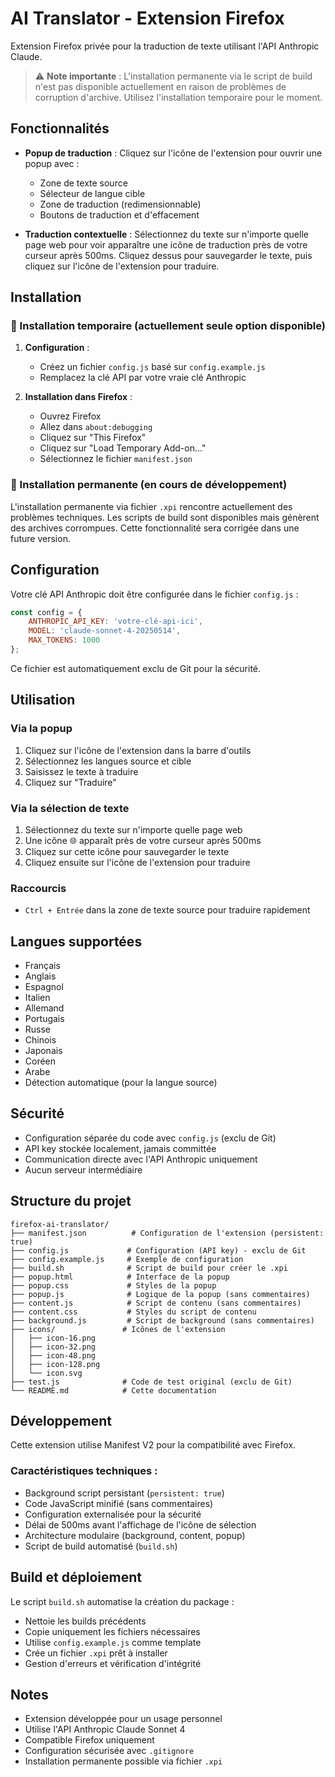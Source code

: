 # AI Translator - Extension Firefox

Extension Firefox privée pour la traduction de texte utilisant l'API Anthropic Claude.

> ⚠️ **Note importante** : L'installation permanente via le script de build n'est pas disponible actuellement en raison de problèmes de corruption d'archive. Utilisez l'installation temporaire pour le moment.

## Fonctionnalités

- **Popup de traduction** : Cliquez sur l'icône de l'extension pour ouvrir une popup avec :
  - Zone de texte source
  - Sélecteur de langue cible
  - Zone de traduction (redimensionnable)
  - Boutons de traduction et d'effacement

- **Traduction contextuelle** : Sélectionnez du texte sur n'importe quelle page web pour voir apparaître une icône de traduction près de votre curseur après 500ms. Cliquez dessus pour sauvegarder le texte, puis cliquez sur l'icône de l'extension pour traduire.

## Installation

### 🔧 Installation temporaire (actuellement seule option disponible)

1. **Configuration** :
   - Créez un fichier `config.js` basé sur `config.example.js`
   - Remplacez la clé API par votre vraie clé Anthropic

2. **Installation dans Firefox** :
   - Ouvrez Firefox
   - Allez dans `about:debugging`
   - Cliquez sur "This Firefox"
   - Cliquez sur "Load Temporary Add-on..."
   - Sélectionnez le fichier `manifest.json`

### 🚀 Installation permanente (en cours de développement)

L'installation permanente via fichier `.xpi` rencontre actuellement des problèmes techniques. Les scripts de build sont disponibles mais génèrent des archives corrompues. Cette fonctionnalité sera corrigée dans une future version.

## Configuration

Votre clé API Anthropic doit être configurée dans le fichier `config.js` :
```javascript
const config = {
    ANTHROPIC_API_KEY: 'votre-clé-api-ici',
    MODEL: 'claude-sonnet-4-20250514',
    MAX_TOKENS: 1000
};
```
Ce fichier est automatiquement exclu de Git pour la sécurité.

## Utilisation

### Via la popup
1. Cliquez sur l'icône de l'extension dans la barre d'outils
2. Sélectionnez les langues source et cible
3. Saisissez le texte à traduire
4. Cliquez sur "Traduire"

### Via la sélection de texte
1. Sélectionnez du texte sur n'importe quelle page web
2. Une icône 🌐 apparaît près de votre curseur après 500ms
3. Cliquez sur cette icône pour sauvegarder le texte
4. Cliquez ensuite sur l'icône de l'extension pour traduire

### Raccourcis
- `Ctrl + Entrée` dans la zone de texte source pour traduire rapidement

## Langues supportées

- Français
- Anglais
- Espagnol
- Italien
- Allemand
- Portugais
- Russe
- Chinois
- Japonais
- Coréen
- Arabe
- Détection automatique (pour la langue source)

## Sécurité

- Configuration séparée du code avec `config.js` (exclu de Git)
- API key stockée localement, jamais committée
- Communication directe avec l'API Anthropic uniquement
- Aucun serveur intermédiaire

## Structure du projet

```
firefox-ai-translator/
├── manifest.json          # Configuration de l'extension (persistent: true)
├── config.js             # Configuration (API key) - exclu de Git
├── config.example.js     # Exemple de configuration
├── build.sh              # Script de build pour créer le .xpi
├── popup.html            # Interface de la popup
├── popup.css             # Styles de la popup
├── popup.js              # Logique de la popup (sans commentaires)
├── content.js            # Script de contenu (sans commentaires)
├── content.css           # Styles du script de contenu
├── background.js         # Script de background (sans commentaires)
├── icons/               # Icônes de l'extension
│   ├── icon-16.png
│   ├── icon-32.png
│   ├── icon-48.png
│   ├── icon-128.png
│   └── icon.svg
├── test.js              # Code de test original (exclu de Git)
└── README.md            # Cette documentation
```

## Développement

Cette extension utilise Manifest V2 pour la compatibilité avec Firefox. 

### Caractéristiques techniques :
- Background script persistant (`persistent: true`)
- Code JavaScript minifié (sans commentaires)  
- Configuration externalisée pour la sécurité
- Délai de 500ms avant l'affichage de l'icône de sélection
- Architecture modulaire (background, content, popup)
- Script de build automatisé (`build.sh`)

## Build et déploiement

Le script `build.sh` automatise la création du package :
- Nettoie les builds précédents
- Copie uniquement les fichiers nécessaires
- Utilise `config.example.js` comme template
- Crée un fichier `.xpi` prêt à installer
- Gestion d'erreurs et vérification d'intégrité

## Notes

- Extension développée pour un usage personnel
- Utilise l'API Anthropic Claude Sonnet 4
- Compatible Firefox uniquement
- Configuration sécurisée avec `.gitignore`
- Installation permanente possible via fichier `.xpi`
